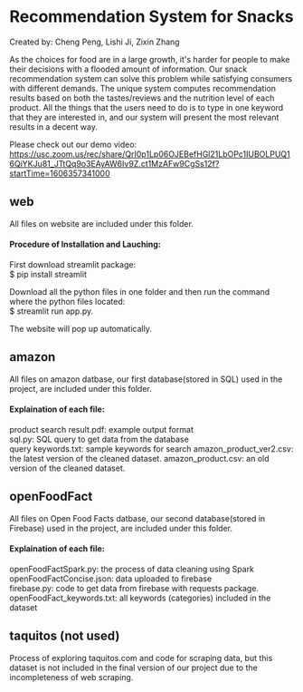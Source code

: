 # Recommendation System for Snacks

Created by: Cheng Peng, Lishi Ji, Zixin Zhang

As the choices for food are in a large growth, it's harder for people to make their decisions with a flooded amount of information. Our snack recommendation system can solve this problem while satisfying consumers with different demands. The unique system computes recommendation results based on both the tastes/reviews and the nutrition level of each product. All the things that the users need to do is to type in one  keyword that they are interested in, and our system will present the most relevant results in a decent way.

Please check out our demo video: https://usc.zoom.us/rec/share/QrI0p1Lp06OJEBefHGl21LbOPc1IUBOLPUQ16QiYKJu81_JTtQq9o3EAyAW6Iv9Z.ct1MzAFw9CgSs12f?startTime=1606357341000

## web
All files on website are included under this folder.

#### Procedure of Installation and Lauching:
First download streamlit package:  
$ pip install streamlit  

Download all the python files in one folder and then run the command where the python files located:  
$ streamlit run app.py. 

The website will pop up automatically.   


## amazon
All files on amazon datbase, our first database(stored in SQL) used in the project, are included under this folder.

#### Explaination of each file:  
product search result.pdf: example output format   
sql.py: SQL query to get data from the database  
query keywords.txt: sample keywords for search
amazon_product_ver2.csv: the latest version of the cleaned dataset. 
amazon_product.csv: an old version of the cleaned dataset. 

## openFoodFact
All files on Open Food Facts datbase, our second database(stored in Firebase) used in the project, are included under this folder.

#### Explaination of each file:  
openFoodFactSpark.py: the process of data cleaning using Spark  
openFoodFactConcise.json: data uploaded to firebase  
firebase.py: code to get data from firebase with requests package.   
openFoodFact_keywords.txt: all keywords (categories) included in the dataset   

## taquitos (not used)
Process of exploring taquitos.com and code for scraping data, but this dataset is not included in the final version of our project due to the incompleteness of web scraping.

